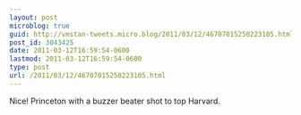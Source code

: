 ```yaml
---
layout: post
microblog: true
guid: http://vmstan-tweets.micro.blog/2011/03/12/46707015250223105.html
post_id: 3043425
date: 2011-03-12T16:59:54-0600
lastmod: 2011-03-12T16:59:54-0600
type: post
url: /2011/03/12/46707015250223105.html
---
```

Nice! Princeton with a buzzer beater shot to top Harvard.
